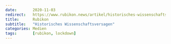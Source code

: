 ```yaml
---
date:       2020-11-03
redirect:   https://www.rubikon.news/artikel/historisches-wissenschaftsversagen
title:      Rubikon
subtitle:   "Historisches Wissenschaftsversagen"
categories: Medien
tags:       [rubikon, lockdown]
---
```

